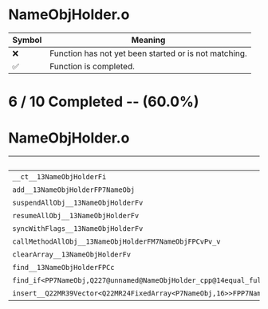 # NameObjHolder.o
| Symbol | Meaning 
| ------------- | ------------- 
| :x: | Function has not yet been started or is not matching. 
| :white_check_mark: | Function is completed. 


# 6 / 10 Completed -- (60.0%)
# NameObjHolder.o
| Symbol | Decompiled? |
| ------------- | ------------- |
| `__ct__13NameObjHolderFi` | :white_check_mark: |
| `add__13NameObjHolderFP7NameObj` | :white_check_mark: |
| `suspendAllObj__13NameObjHolderFv` | :white_check_mark: |
| `resumeAllObj__13NameObjHolderFv` | :white_check_mark: |
| `syncWithFlags__13NameObjHolderFv` | :white_check_mark: |
| `callMethodAllObj__13NameObjHolderFM7NameObjFPCvPv_v` | :x: |
| `clearArray__13NameObjHolderFv` | :white_check_mark: |
| `find__13NameObjHolderFPCc` | :x: |
| `find_if<PP7NameObj,Q227@unnamed@NameObjHolder_cpp@14equal_fullname>__3stdFPP7NameObjPP7NameObjQ227@unnamed@NameObjHolder_cpp@14equal_fullname_PP7NameObj` | :x: |
| `insert__Q22MR39Vector<Q22MR24FixedArray<P7NameObj,16>>FPP7NameObjRCP7NameObj` | :x: |
